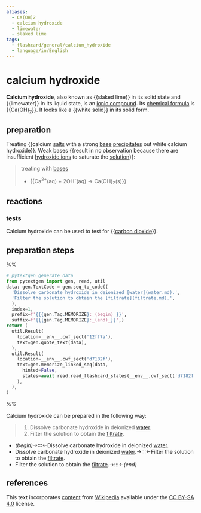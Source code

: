 ```yaml
---
aliases:
  - Ca(OH)2
  - calcium hydroxide
  - limewater
  - slaked lime
tags:
  - flashcard/general/calcium_hydroxide
  - language/in/English
---
```


# calcium hydroxide

__Calcium hydroxide__, also known as {{slaked lime}} in its solid state and {{limewater}} in its liquid state, is an [ionic compound](ionic%20compound.md). Its [chemical formula](chemical%20formula.md) is {{Ca(OH)<sub>2</sub>}}. It looks like a {{white solid}} in its solid form. <!--SR:!2024-04-06,305,230!2026-08-18,925,250!2026-07-28,1135,290!2026-09-23,1012,259-->

## preparation

Treating {{calcium [salts](salt%20(chemistry).md) with a strong [base](base%20(chemistry).md) [precipitates](precipitate.md) out white calcium hydroxide}}. Weak bases {{result in no observation because there are insufficient [hydroxide ions](hydroxide.md) to saturate the [solution](solution%20(chemistry).md)}}: <!--SR:!2026-01-24,732,320!2025-12-15,691,280-->

> treating with [bases](base%20(chemistry).md)
>
> - {{Ca<sup>2+</sup>(aq) + 2OH<sup>-</sup>(aq) → Ca(OH)<sub>2</sub>(s)}} <!--SR:!2025-08-28,669,320-->

## reactions

### tests

Calcium hydroxide can be used to test for {{[carbon dioxide](carbon%20dioxide.md)}}. <!--SR:!2025-01-15,584,298-->

## preparation steps

%%

```Python
# pytextgen generate data
from pytextgen import gen, read, util
data: gen.TextCode = gen.seq_to_code((
  'Dissolve carbonate hydroxide in deionized [water](water.md).',
  'Filter the solution to obtain the [filtrate](filtrate.md).',
  ),
  index=1,
  prefix=f'{{{gen.Tag.MEMORIZE}:_(begin)_}}',
  suffix=f'{{{gen.Tag.MEMORIZE}:_(end)_}}',)
return (
  util.Result(
    location=__env__.cwf_sect('12ff7a'),
    text=gen.quote_text(data),
  ),
  util.Result(
    location=__env__.cwf_sect('d7182f'),
    text=gen.memorize_linked_seq(data,
      hinted=False,
      states=await read.read_flashcard_states(__env__.cwf_sect('d7182f')),
    ),
  ),
)
```

%%

Calcium hydroxide can be prepared in the following way:
<!--pytextgen generate section="12ff7a"--><!-- The following content is generated at 2023-04-09T17:42:57.250097+08:00. Any edits will be overridden! -->

> 1. Dissolve carbonate hydroxide in deionized [water](water.md).
> 2. Filter the solution to obtain the [filtrate](filtrate.md).

<!--/pytextgen-->

<!--pytextgen generate section="d7182f"--><!-- The following content is generated at 2024-01-04T20:17:51.479474+08:00. Any edits will be overridden! -->

- _(begin)_→:::←Dissolve carbonate hydroxide in deionized [water](water.md). <!--SR:!2026-02-26,874,250!2026-12-09,1345,358-->
- Dissolve carbonate hydroxide in deionized [water](water.md).→:::←Filter the solution to obtain the [filtrate](filtrate.md). <!--SR:!2024-06-23,187,210!2026-06-15,952,261-->
- Filter the solution to obtain the [filtrate](filtrate.md).→:::←_(end)_ <!--SR:!2026-01-24,1062,339!2026-02-28,869,279-->

<!--/pytextgen-->

## references

This text incorporates [content](https://en.wikipedia.org/wiki/calcium_hydroxide) from [Wikipedia](Wikipedia.md) available under the [CC BY-SA 4.0](https://creativecommons.org/licenses/by-sa/4.0/) license.
